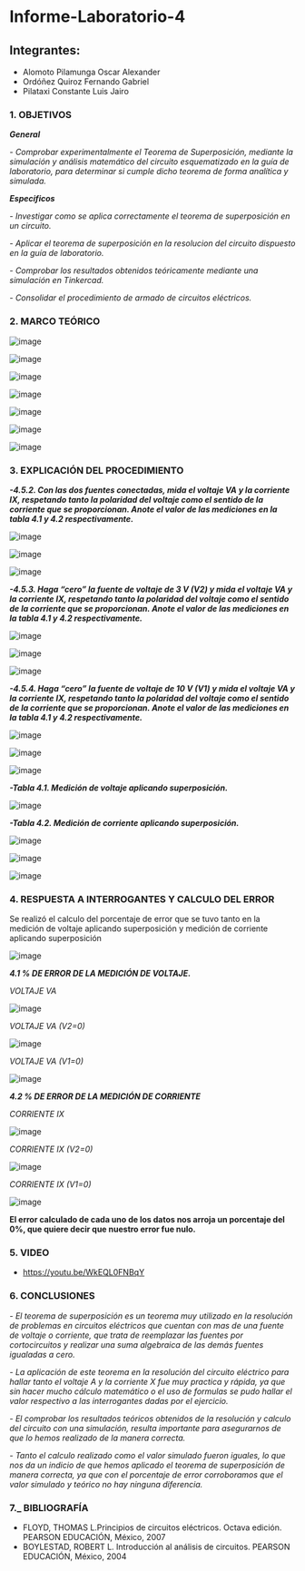 # Informe-Laboratorio-4

## Integrantes:

  * Alomoto Pilamunga Oscar Alexander
  * Ordóñez Quiroz Fernando Gabriel
  * Pilataxi Constante Luis Jairo

### 1. OBJETIVOS

***General***

*- Comprobar experimentalmente el Teorema de Superposición, mediante la simulación y análisis matemático del circuito esquematizado en la guía de laboratorio, para        determinar si cumple dicho teorema de forma analítica y simulada.*

***Especificos*** 

*- Investigar como se aplica correctamente el teorema de superposición en un circuito.*

*- Aplicar el teorema de superposición en la resolucion del circuito dispuesto en la guía de laboratorio.*

*- Comprobar   los   resultados   obtenidos   teóricamente   mediante   una   simulación en Tinkercad.*

*- Consolidar el procedimiento de armado de circuitos eléctricos.*

### 2. MARCO TEÓRICO

![image](https://user-images.githubusercontent.com/104925648/209016712-0b3e16fc-a7e3-4632-8522-cc3f51465a87.png)

![image](https://user-images.githubusercontent.com/104925648/209016761-68e8dedc-73e3-4cba-ba4c-511c9f84df68.png)

![image](https://user-images.githubusercontent.com/104925648/209052973-d435bd5c-017f-4bda-a5b8-f42150848697.png)

![image](https://user-images.githubusercontent.com/104925648/209053026-ec42e66d-c59e-4c69-9dab-97ddfe4da07d.png)

![image](https://user-images.githubusercontent.com/104925648/209053228-d7bb592b-fecf-4f1e-989c-f916ff3532c8.png)

![image](https://user-images.githubusercontent.com/104925648/209053312-2b493f58-35e5-4ba4-bf80-c07c0dd2972b.png)

![image](https://user-images.githubusercontent.com/104925648/209053374-b2b59599-f828-40a0-b66b-ecdc5b8772b6.png)


### 3. EXPLICACIÓN DEL PROCEDIMIENTO

***-4.5.2. Con las dos fuentes conectadas, mida el voltaje VA y la corriente IX, respetando tanto la polaridad del voltaje como el sentido de la corriente que se proporcionan. Anote el valor de las mediciones en la tabla 4.1 y 4.2 respectivamente.***

![image](https://user-images.githubusercontent.com/104925648/209208731-9a4ddb4d-e37e-47a9-9b37-ae46f0558226.png)

![image](https://user-images.githubusercontent.com/104925648/209208781-62c98c17-e2d7-402a-a037-b65d805fc41e.png)

![image](https://user-images.githubusercontent.com/104925648/209208886-10ebfc34-303e-49c9-adc6-7204f0452ac3.png)

***-4.5.3. Haga “cero” la fuente de voltaje de 3 V (V2) y mida el voltaje VA y la corriente IX, respetando tanto la polaridad del voltaje como el sentido de la corriente que se proporcionan. Anote el valor de las mediciones en la tabla 4.1 y 4.2 respectivamente.***

![image](https://user-images.githubusercontent.com/104925648/209209013-a7a435ca-ce09-4802-aca0-6ec6ade9bb7d.png)

![image](https://user-images.githubusercontent.com/104925648/209209128-55675a93-969d-4d95-9a4a-c41a7e496c30.png)

![image](https://user-images.githubusercontent.com/104925648/209209174-eafe006e-dd6b-4438-a3ab-0b8da19620c9.png)

***-4.5.4. Haga “cero” la fuente de voltaje de 10 V (V1) y mida el voltaje VA y la corriente IX, respetando tanto la polaridad del voltaje como el sentido de la corriente que se proporcionan. Anote el valor de las mediciones en la tabla 4.1 y 4.2 respectivamente.***

![image](https://user-images.githubusercontent.com/104925648/209209307-9139ccaf-d028-4fc4-a64b-5fa81c129220.png)

![image](https://user-images.githubusercontent.com/104925648/209209423-6fc07d0b-8766-4aa3-8ac3-5110f672fbee.png)

![image](https://user-images.githubusercontent.com/104925648/209209465-408068dd-648f-4911-b14d-868ed3f6e781.png)

***-Tabla 4.1. Medición de voltaje aplicando superposición.***

![image](https://user-images.githubusercontent.com/104925648/209209531-d5452530-7dba-4cce-ad58-2a2208d79c32.png)

***-Tabla 4.2. Medición de corriente aplicando superposición.***

![image](https://user-images.githubusercontent.com/104925648/209209607-07539582-2e1c-41cb-b519-467a3664bf20.png)

![image](https://user-images.githubusercontent.com/104925648/209209682-7729a1b0-612a-4084-8727-a41cca74cf43.png)

![image](https://user-images.githubusercontent.com/104925648/209209724-1a2f538f-49b6-4edd-b03a-66cdf7cca475.png)


### 4. RESPUESTA A INTERROGANTES Y CALCULO DEL ERROR

Se realizó el calculo del porcentaje de error que se tuvo tanto en la medición de voltaje aplicando superposición y medición de corriente aplicando superposición 

![image](https://user-images.githubusercontent.com/116774906/209217236-c95c887f-1b4b-472c-8418-722ab8545dde.png)

***4.1 % DE ERROR DE LA MEDICIÓN DE VOLTAJE.***

*VOLTAJE VA*

![image](https://user-images.githubusercontent.com/116774906/209217821-7b39a978-1f29-427a-a658-f20b61716be9.png)

*VOLTAJE VA (V2=0)*

![image](https://user-images.githubusercontent.com/116774906/209217891-a54d5860-5c34-4168-8388-704c93511477.png)

*VOLTAJE VA (V1=0)*

![image](https://user-images.githubusercontent.com/116774906/209217955-6e536320-e614-4f83-a756-da288c55ef8f.png)


***4.2 % DE ERROR DE LA MEDICIÓN DE CORRIENTE***

*CORRIENTE IX*

![image](https://user-images.githubusercontent.com/116774906/209218070-154059f9-6ee3-4279-aa1d-81b471cecdbf.png)

*CORRIENTE IX (V2=0)*

![image](https://user-images.githubusercontent.com/116774906/209218132-d74f49cb-12ef-438d-9125-466a86a7fa1a.png)

*CORRIENTE IX (V1=0)*

![image](https://user-images.githubusercontent.com/116774906/209218241-ffc7d894-433c-4d93-b0eb-db88801d64be.png)

**El error calculado de cada uno de los datos nos arroja un porcentaje del 0%, que quiere decir que nuestro error fue nulo.**

### 5. VIDEO

  - https://youtu.be/WkEQL0FNBqY

### 6. CONCLUSIONES

*- El teorema de superposición es un teorema muy utilizado en la resolución de problemas en circuitos eléctricos que cuentan con mas de una fuente de voltaje o corriente, que trata de reemplazar las fuentes por cortocircuitos y realizar una suma algebraica de las demás fuentes igualadas a cero.*

*- La aplicación de este teorema en la resolución del circuito eléctrico para hallar tanto el voltaje A y la corriente X fue muy practica y rápida, ya que sin hacer mucho cálculo matemático o el uso de formulas se pudo hallar el valor respectivo a las interrogantes dadas por el ejercicio.*

*- El comprobar los resultados teóricos obtenidos de la resolución y calculo del circuito con una simulación, resulta importante para asegurarnos de que lo hemos realizado de la manera correcta.*

*- Tanto el calculo realizado como el valor simulado fueron iguales, lo que nos da un indicio de que hemos aplicado el teorema de superposición de manera correcta, ya que con el porcentaje de error corroboramos que el valor simulado y teórico no hay ninguna diferencia.*

### 7._ BIBLIOGRAFÍA

- FLOYD, THOMAS L.Principios de circuitos eléctricos. Octava edición. PEARSON EDUCACIÓN, México, 2007
- BOYLESTAD, ROBERT L. Introducción al análisis de circuitos. PEARSON EDUCACIÓN, México, 2004
